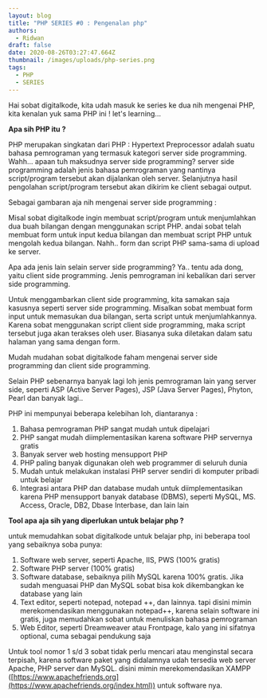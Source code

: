 ```yaml
---
layout: blog
title: "PHP SERIES #0 : Pengenalan php"
authors:
  - Ridwan
draft: false
date: 2020-08-26T03:27:47.664Z
thumbnail: /images/uploads/php-series.png
tags:
  - PHP
  - SERIES
---
```

Hai sobat digitalkode, kita udah masuk ke series ke dua nih mengenai PHP, kita kenalan yuk sama PHP ini ! let's learning...

**Apa sih PHP itu ?**

PHP merupakan singkatan dari PHP : Hypertext Preprocessor adalah suatu bahasa pemrograman yang termasuk kategori server side programming. Wahh... apaan tuh maksudnya server side programming? server side programming adalah jenis bahasa pemrograman yang nantinya script/program tersebut akan dijalankan oleh server. Selanjutnya hasil pengolahan script/program tersebut akan dikirim ke client sebagai output.

Sebagai gambaran aja nih mengenai server side programming :

Misal sobat digitalkode ingin membuat script/program untuk menjumlahkan dua buah bilangan dengan menggunakan script PHP. andai sobat telah membuat form untuk input kedua bilangan dan membuat script PHP untuk mengolah kedua bilangan. Nahh.. form dan script PHP sama-sama di upload ke server.

Apa ada jenis lain selain server side programming? Ya.. tentu ada dong, yaitu client side programming. Jenis pemrograman ini kebalikan dari server side programming. 

Untuk menggambarkan client side programming, kita samakan saja kasusnya seperti server side programming. Misalkan sobat membuat form input untuk memasukan dua bilangan, serta script untuk menjumlahkannya. Karena sobat menggunakan script client side programming, maka script tersebut juga akan terakses oleh user. Biasanya suka diletakan dalam satu halaman yang sama dengan form.

Mudah mudahan sobat digitalkode faham mengenai server side programming dan client side programming.

Selain PHP sebenarnya banyak lagi loh jenis pemrograman lain yang server side, seperti ASP (Active Server Pages), JSP (Java Server Pages), Phyton, Pearl dan banyak lagi.. 

PHP ini mempunyai beberapa kelebihan loh, diantaranya :

1. Bahasa pemrograman PHP sangat mudah untuk dipelajari
2. PHP sangat mudah diimplementasikan karena software PHP servernya gratis
3. Banyak server web hosting mensupport PHP
4. PHP paling banyak digunakan oleh web programmer di seluruh dunia
5. Mudah untuk melakukan instalasi PHP server sendiri di komputer pribadi untuk belajar
6. Integrasi antara PHP dan database mudah untuk diimplementasikan karena PHP mensupport banyak database (DBMS), seperti MySQL, MS. Access, Oracle, DB2, Dbase Interbase, dan lain lain

**Tool apa aja sih yang diperlukan untuk belajar php ?**

untuk memudahkan sobat digitalkode untuk belajar php, ini beberapa tool yang sebaiknya soba punya:

1. Software web server, seperti Apache, IIS, PWS (100% gratis)
2. Software PHP server (100% gratis)
3. Software database, sebaiknya pilih MySQL karena 100% gratis. Jika sudah menguasai PHP dan MySQL sobat bisa kok dikembangkan ke database yang lain
4. Text editor, seperti notepad, notepad ++, dan lainnya. tapi disini mimin merekomendasikan menggunakan notepad++, karena selain software ini gratis, juga memudahkan sobat untuk menuliskan bahasa pemrograman
5. Web Editor, seperti Dreamweaver atau Frontpage, kalo yang ini sifatnya optional, cuma sebagai pendukung saja

Untuk tool nomor 1 s/d 3 sobat tidak perlu mencari atau menginstal secara terpisah, karena software paket yang didalamnya udah tersedia web server Apache, PHP server dan MySQL. disini mimin merekomendasikan XAMPP ([https://www.apachefriends.org](https://www.apachefriends.org/index.html)) untuk software nya.